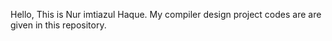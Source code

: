 Hello, This is Nur imtiazul Haque. My compiler design project codes are are given in this repository.

